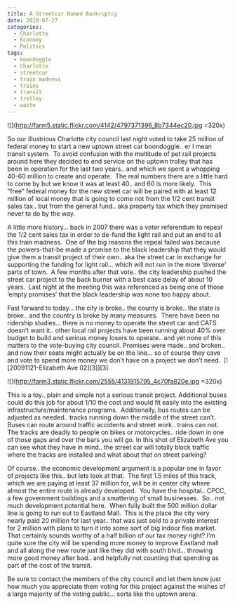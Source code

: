 ```yaml
---
title: A Streetcar Named Bankruptcy
date: 2010-07-27
categories:
  - Charlotte
  - Economy
  - Politics
tags:
  - boondoggle
  - Charlotte
  - streetcar
  - train madness
  - trains
  - transit
  - trolley
  - waste
---
```


![](http://farm5.static.flickr.com/4142/4797371396_8b7344ec20.jpg =320x)

So our illustrious Charlotte city council last night voted to take 25 million of federal money to start a new uptown street car boondoggle.. er I mean transit system.  To avoid confusion with the multitude of pet rail projects around here they decided to end service on the uptown trolley that has been in operation for the last two years.. and which we spent a whopping 40-60 million to create and operate.  The real numbers there are a little hard to come by but we know it was at least 40.. and 60 is more likely.  This “free” federal money for the new street car will be paired with at least 12 million of local money that is going to come not from the 1/2 cent transit sales tax.. but from the general fund.. aka property tax which they promised never to do by the way.
<!--more-->
A little more history… back in 2007 there was a voter referendum to repeal the 1/2 cent sales tax in order to de-fund the light rail and put an end to all this train madness.  One of the big reasons the repeal failed was because the powers-that-be made a promise to the black leadership that they would give them a transit project of their own.. aka the street car in exchange for supporting the funding for light rail… which will not run in the more ‘diverse’ parts of town.  A few months after that vote.. the city leadership pushed the street car project to the back burner with a best case delay of about 10 years.  Last night at the meeting this was referenced as being one of those ‘empty promises’ that the black leadership was none too happy about.

Fast forward to today… the city is broke.. the county is broke.. the state is broke.. and the country is broke by many measures.  There have been no ridership studies… there is no money to operate the street car and CATS doesn’t want it.. other local rail projects have been running about 40% over budget to build and serious money losers to operate.. and yet none of this matters to the vote-buying city council. Promises were made.. and broken.. and now their seats might actually be on the line… so of course they cave and vote to spend more money we don’t have on a project we don’t need.  [![20091121-Elizabeth Ave 02][3]][3]

![](http://farm3.static.flickr.com/2555/4131915795_4c70fa820e.jpg =320x)

This is a toy.. plain and simple not a serious transit project. Additional buses could do this job for about 1/10 the cost and would fit easily into the existing infrastructure/maintenance programs.  Additionally, bus routes can be adjusted as needed.. tracks running down the middle of the street can’t.  Buses can route around traffic accidents and street work.. trains can not.  The tracks are deadly to people on bikes or motorcycles.. ride down in one of those gaps and over the bars you will go. In this shot of Elizabeth Ave you can see what they have in mind.. the street car will totally block traffic where the tracks are installed and what about that on street parking?

Of course.. the economic development argument is a popular one in favor of projects like this.. but lets look at that.  The first 1.5 miles of this track, which we are paying at least 37 million for, will be in center city where almost the entire route is already developed.  You have the hospital.. CPCC, a few government buildings and a smattering of small businesses.  So.. not much development potential here.  When fully built the 500 million dollar line is going to run out to Eastland Mall.  This is the place the city very nearly paid 20 million for last year.. that was just sold to a private interest for 2 million with plans to turn it into some sort of big indoor flea market.  That certainly sounds worthy of a half billion of our tax money right? I’m quite sure the city will be spending more money to improve Eastland mall and all along the new route just like they did with south blvd… throwing more good money after bad.. and helpfully not counting that spending as part of the cost of the transit.

Be sure to contact the members of the city council and let them know just how much you appreciate them voting for this project against the wishes of a large majority of the voting public… sorta like the uptown arena.
